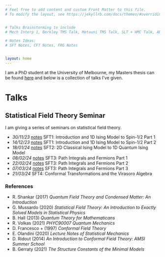 ```yaml
---
# Feel free to add content and custom Front Matter to this file.
# To modify the layout, see https://jekyllrb.com/docs/themes/#overriding-theme-defaults


# Talks Brainstorming to include
# Mech Interp 1, Berkley TMS Talk, Metauni TMS Talk, SLT + HMC Talk, Abstraction 1, Abstraction 2, Masters Defence, Confirmation?, 

# Notes Ideas:
# SFT Notes, CFT Notes, FRG Notes


layout: home
---
```


I am a PhD student at the University of Melbourne, my Masters thesis can be found [here](/msc-thesis.pdf) and below is a collection of talks I've given. 

# Talks

## Statistical Field Theory Seminar 

I am giving a series of seminars on statistical field theory. 

- *30/11/23* [notes](/notes/SFT1-2.pdf) SFT1: Introduction and 1D Ising Model to Spin-1/2 Part 1
- *14/12/23* [notes](/notes/SFT1-3.pdf) SFT1: Introduction and 1D Ising Model to Spin-1/2 Part 2
- *18/01/24* [notes](/notes/SFT2-3.pdf) SFT2: 2D Classical Ising Model to 1D Quantum Ising Model 
- *08/02/24* [notes](/notes/SFT3-4.pdf) SFT3: Path Integrals and Fermions Part 1
- *22/02/24* [notes](/notes/SFT3-4.pdf) SFT3: Path Integrals and Fermions Part 2
- *07/03/24* [notes](/notes/SFT3-5.pdf) SFT3: Path Integrals and Fermions Part 3
- *21/03/24* SFT4: Conformal Transformations and the Virasoro Algebra 
 

### References

- R. Shankar (2017) *Quantum Field Theory and Condensed Matter: An Introduction*
- G. Mussardo (2020) *Statistical Field Theory: An Introduction to Exactly Solved Models in Statistical Physics*
- B. Hall (2013) *Quantum Theory for Mathematicans* 
- R. Volkas (2021) *PHYC90007 Quantum Mechanics*
- D. Francesco + (1997) *Conformal Field Theory*
- E. Olandini (2020) *Lecture Notes of Statistical Mechanics*
- D. Ridout (2014) *An Introduction to Conformal Field Theory: AMSI Summer School*
- B. Gerraty (2021) *The Structure Constants of the Minimal Models*
